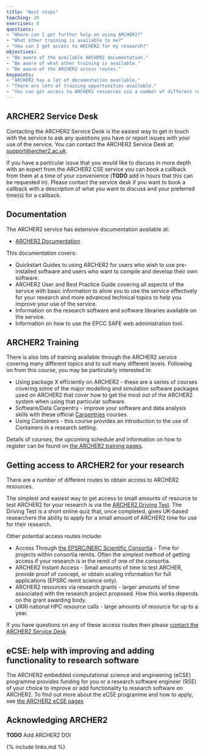 ```yaml
---
title: "Next steps"
teaching: 20
exercises: 0
questions:
- "Where can I get further help on using ARCHER2?"
- "What other training is available to me?"
- "How can I get access to ARCHER2 for my research?"
objectives:
- "Be aware of the available ARCHER2 documentation."
- "Be aware of what other training is available."
- "Be aware of the ARCHER2 access routes."
keypoints:
- "ARCHER2 has a lot of documentation available."
- "There are lots of training opportunities available."
- "You can get access to ARCHER2 resources via a number of different routes."
---
```


## ARCHER2 Service Desk

Contacting the ARCHER2 Service Desk is the easiest way to get in touch with the service to ask
any questions you have or report issues with your use of the service. You can contact the 
ARCHER2 Service Desk at: [support@archer2.ac.uk](mailto:support@archer2.ac.uk).

If you have a particular issue that you would like to discuss in more depth with an expert
from the ARCHER2 CSE service you can book a callback from them at a time of your convenience
(**TODO** add in hours that this can be requested in). Please contact the service desk if you
want to book a callback with a description of what you want to discuss and your preferred
time(s) for a callback.

## Documentation

The ARCHER2 service has extensive documentation available at:

* [ARCHER2 Documentation](https://docs.archer2.ac.uk)

This documentation covers:

* Quickstart Guides to using ARCHER2 for users who wish to use pre-installed software and users
  who want to compile and develop their own software.
* ARCHER2 User and Best Practice Guide covering all aspects of the service with basic information
  to allow you to use the service effectively for your research and more advanced technical topics
  to help you improve your use of the service.
* Information on the research software and software libraries available on the service.
* Information on how to use the EPCC SAFE web administration tool.

## ARCHER2 Training

There is also lots of training available through the ARCHER2 service covering many different topics
and to suit many different levels. Following on from this course, you may be particularly interested in:

* Using package X efficiently on ARCHER2 - these are a series of courses covering some of the major modelling and
  simulation software packages used on ARCHER2 that cover how to get the most out of the ARCHER2 
  system when using that particular software.
* Software/Data Carpentry - improve your software and data analysis skills with these official
  [Carpentries](https://www.carpentries.org) courses.
* Using Containers - this course provides an introduction to the use of Containers in a research setting.

Details of courses, the upcoming schedule and information on how to register can be found on
[the ARCHER2 training pages](https://www.archer2.ac.uk/training/).

## Getting access to ARCHER2 for your research

There are a number of different routes to obtain access to ARCHER2 resources.

The simplest and easiest way to get access to small amounts of resource to test ARCHER2 for your
research is via the [ARCHER2 Driving Test](https://www.archer2.ac.uk/training/driving-test.html). 
The Driving Test is a short online quiz that, once completed, gives UK-based researchers the
ability to apply for a small amount of ARCHER2 time for use for their research.

Other potential access routes include:

* Access Through [the EPSRC/NERC Scientific Consortia](https://www.archer2.ac.uk/research/consortia/) - Time for projects within consortia remits. Often the simplest method of getting access if your research is in the remit of one of the consortia.
* ARCHER2 Instant Access - Small amounts of time to test ARCHER, provide proof of concept, or obtain scaling information for full applications (EPSRC remit science only).
* ARCHER2 resources via research grants - larger amounts of time associated with the research project proposed. How this works depends on the grant awarding body.
* UKRI national HPC resource calls - large amounts of resource for up to a year.

If you have questions on any of these access routes then please
[contact the ARCHER2 Service Desk](https://www.archer2.ac.uk/support-access/servicedesk.html)

## eCSE: help with improving and adding functionality to research software

The ARCHER2 embedded computational science and engineering (eCSE) programme provides funding 
for you or a research software engineer (RSE) of your choice to improve or add functionality
to research software on ARCHER2. To find out more about the eCSE programme and how to apply,
see [the ARCHER2 eCSE pages](https://www.archer2.ac.uk/ecse/)

## Acknowledging ARCHER2

**TODO** Add ARCHER2 DOI

{% include links.md %}

